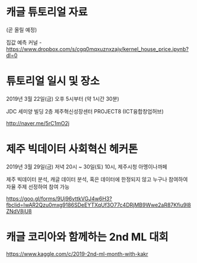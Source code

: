 # 캐글 튜토리얼 자료
(곧 올릴 예정)

집값 예측 커널 - 
https://www.dropbox.com/s/cgq0mqxuznxzajy/kernel_house_price.ipynb?dl=0

# 튜토리얼 일시 및 장소
2019년 3월 22일(금) 오후 5시부터 (약 1시간 30분)

JDC 세미양 빌딩 2층 제주혁신성장센터 PROJECT8 (ICT융합창업허브)

http://naver.me/5rC1mO2j

# 제주 빅데이터 사회혁신 헤커톤

2019년 3월 29일(금) 저녁 20시 ~ 30일(토) 10시, 제주시청 아멩이나까페

제주 빅데이터 분석, 캐글 데이터 분석, 혹은 데이터에 한정되지 않고 
누구나 참여하여 자율 주제 선정하여 참여 가능

https://goo.gl/forms/9Uj96vttkVGJ4w6H3?fbclid=IwAR2Qzu0mxg9186SDeEYTXqUf3O77c4DRjMB9Wwe2aR87Kfiu9l8ZNdV8jU8


# 캐글 코리아와 함께하는 2nd ML 대회
https://www.kaggle.com/c/2019-2nd-ml-month-with-kakr
 
